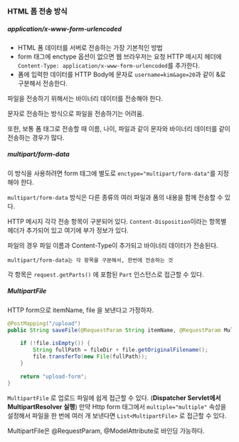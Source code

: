 ### HTML 폼 전송 방식



##### application/x-www-form-urlencoded

- HTML 폼 데이터를 서버로 전송하는 가장 기본적인 방법
- form 태그에 enctype 옵션이 없으면 웹 브라우저는 요청 HTTP 메시지 헤더에 `Content-Type: application/x-www-form-urlencoded`를 추가한다.
- 폼에 입력한 데이터를 HTTP Body에 문자로 `username=kim&age=20`과 같이 &로 구분해서 전송한다.



파일을 전송하기 위해서는 바이너리 데이터를 전송해야 한다.

문자로 전송하는 방식으로 파일을 전송하기는 어려움.

또한, 보통 폼 태그로 전송할 때 이름, 나이, 파일과 같이 문자와 바이너리 데이터를 같이 전송하는 경우가 많다.



##### multipart/form-data

이 방식을 사용하려면 form 태그에 별도로 `enctype="multipart/form-data"`를 지정해야 한다.

`multipart/form-data` 방식은 다른 종류의 여러 파일과 폼의 내용을 함께 전송할 수 있다.



HTTP 메시지 각각 전송 항목이 구분되어 있다. `Content-Disposition`이라는 항목별 헤더가 추가되어 있고 여기에 부가 정보가 있다.

파일의 경우 파일 이름과 Content-Type이 추가되고 바이너리 데이터가 전송된다.

````
multipart/form-data는 각 항목을 구분해서, 한번에 전송하는 것
````



각 항목은 `request.getParts()` 에 포함된 `Part` 인스턴스로 접근할 수 있다.



##### MultipartFile

HTTP form으로 itemName, file 을 보낸다고 가정하자.

```java
@PostMapping("/upload")
public String saveFile(@RequestParam String itemName, @RequestParam MultipartFile file, HttpServletRequest request) throws IOException {
    
    if (!file.isEmpty()) {
        String fullPath = fileDir + file.getOriginalFilename();
        file.transferTo(new File(fullPath));
    }
    
    return "upload-form";
}
```

`MultipartFile` 로 업로드 파일에 쉽게 접근할 수 있다. (**Dispatcher Servlet에서 MultipartResolver 실행**) 만약 Http form 태그에서 `multiple="multiple"` 속성을 설정해서 파일을 한 번에 여러 개 보낸다면 `List<MultipartFile>` 로 접근할 수 있다.



MultipartFile은 @RequestParam, @ModelAttribute로 바인딩 가능하다.